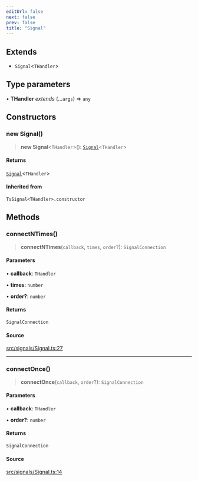 ```yaml
---
editUrl: false
next: false
prev: false
title: "Signal"
---
```


## Extends

- `Signal`\<`THandler`\>

## Type parameters

• **THandler** *extends* (...`args`) => `any`

## Constructors

### new Signal()

> **new Signal**\<`THandler`\>(): [`Signal`](/api/classes/signal/)\<`THandler`\>

#### Returns

[`Signal`](/api/classes/signal/)\<`THandler`\>

#### Inherited from

`TsSignal<THandler>.constructor`

## Methods

### connectNTimes()

> **connectNTimes**(`callback`, `times`, `order`?): `SignalConnection`

#### Parameters

• **callback**: `THandler`

• **times**: `number`

• **order?**: `number`

#### Returns

`SignalConnection`

#### Source

[src/signals/Signal.ts:27](https://github.com/relishinc/dill-pixel/blob/c79d8e8552aaa0f13a29535c819ae67d025b4669/src/signals/Signal.ts#L27)

***

### connectOnce()

> **connectOnce**(`callback`, `order`?): `SignalConnection`

#### Parameters

• **callback**: `THandler`

• **order?**: `number`

#### Returns

`SignalConnection`

#### Source

[src/signals/Signal.ts:14](https://github.com/relishinc/dill-pixel/blob/c79d8e8552aaa0f13a29535c819ae67d025b4669/src/signals/Signal.ts#L14)
